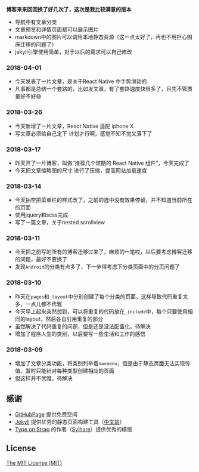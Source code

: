 **博客来来回回换了好几次了，这次是我比较满意的版本**

- 导航中有文章分类
- 文章预览和详情页面都可以展示图片
- markdown中的图片可以调用本地静态资源（这一点太好了，再也不用担心图床迁移的问题了）
- jekyll引擎使用简单，对于以后的需求可以自己修改

### 2018-04-01
- 今天发表了一片文章，是关于React Native 中手势滑动的
- 凡事都是总结一个套路的，比如发文章，有了套路速度快很多了，且先不管质量好不好😄

### 2018-03-26
- 今天新增了一片文章，React Native 适配 iphone X
- 写文章必须给自己定下 计划才行啊，感觉不知不觉又落下了

### 2018-03-17
- 昨天开了一片博客，叫做“推荐几个炫酷的 React Native 组件”，今天完成了
- 今天把文章缩略图的尺寸 进行了压缩，提高网站加载速度

### 2018-03-14
- 今天抽空把菜单栏的样式改了，之前的选中没有效果停留，并不知道当前所在的页面
- 使用jquery和scss完成
- 写了一篇文章，关于nested scrollview

### 2018-03-11
- 今天把之前写的所有的博客迁移过来了，麻烦的一笔哎，以后要考虑博客迁移的问题，最好不要换了
- 发现`Android`的分类有点多了，下一步得考虑下分类页面中的分页问题了

### 2018-03-10
- 昨天在`pages`和`_layout`中分别创建了每个分类的页面，这样导致代码重复太多，一点儿都不优雅
- 今天早上起来突然想到，可以将重复的代码放在`_include`中，每个只要使用相同的layout，然后各自引用重复的部分
- 虽然解决了代码重复的问题，但是还是没法配置化，待解决
- 增加了程序人生的类别，以后要写一些生活和工作的感悟

### 2018-03-09
- 增加了文章分类功能，将类别列举着`navmenu`，但是由于静态页面无法实现传值，暂时只能针对每种类型创建相应的页面
- 但这样并不优雅，待解决

## 感谢
- [GitHubPage](https://pages.github.com/) 提供免费空间
- [Jekyll](https://jekyllrb.com/) 提供优秀的静态页面构建工具（[中文站](https://www.jekyll.com.cn/)）
- [Type on Strap](https://github.com/Sylhare/Type-on-Strap) 的作者（[Sylhare](https://github.com/Sylhare)）提供优秀的模版

## License

[The MIT License (MIT)](https://raw.githubusercontent.com/Sylhare/Type-on-Strap/master/LICENSE)
